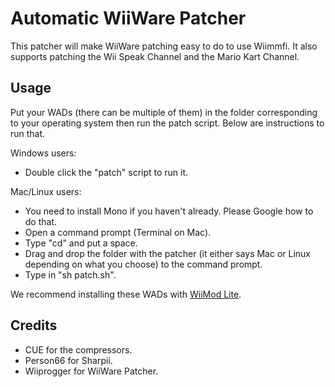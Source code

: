 # Automatic WiiWare Patcher

This patcher will make WiiWare patching easy to do to use Wiimmfi. It also supports patching the Wii Speak Channel and the Mario Kart Channel.

## Usage

Put your WADs (there can be multiple of them) in the folder corresponding to your operating system then run the patch script. Below are instructions to run that.

Windows users:

<ul>
	<li>Double click the "patch" script to run it.</li>
</ul>

Mac/Linux users:

<ul>
	<li>You need to install Mono if you haven't already. Please Google how to do that.</li>
	<li>Open a command prompt (Terminal on Mac).</li>
	<li>Type "cd" and put a space.</li>
	<li>Drag and drop the folder with the patcher (it either says Mac or Linux depending on what you choose) to the command prompt.</li>
	<li>Type in "sh patch.sh".</li>
</ul>

We recommend installing these WADs with <a href="https://github.com/RiiConnect24/Wii-Mod-Lite/releases">WiiMod Lite</a>.

## Credits

- CUE for the compressors.
- Person66 for Sharpii.
- Wiiprogger for WiiWare Patcher.